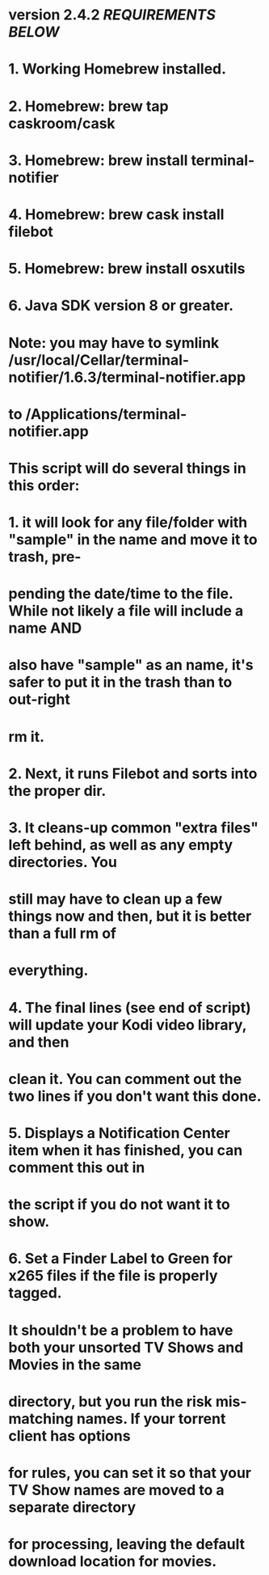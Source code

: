 # version 2.4.2 *REQUIREMENTS BELOW*
#
# 1. Working Homebrew installed.
# 2. Homebrew: brew tap caskroom/cask
# 3. Homebrew: brew install terminal-notifier
# 4. Homebrew: brew cask install filebot
# 5. Homebrew: brew install osxutils
# 6. Java SDK version 8 or greater.
#
# Note: you may have to symlink /usr/local/Cellar/terminal-notifier/1.6.3/terminal-notifier.app
# to /Applications/terminal-notifier.app
#
# This script will do several things in this order:
# 1. it will look for any file/folder with "sample" in the name and move it to trash, pre-
# pending the date/time to the file. While not likely a file will include a name AND
# also have "sample" as an name, it's safer to put it in the trash than to out-right
# rm it.
# 2. Next, it runs Filebot and sorts into the proper dir.
# 3. It cleans-up common "extra files" left behind, as well as any empty directories. You
# still may have to clean up a few things now and then, but it is better than a full rm of
# everything.
# 4. The final lines (see end of script) will update your Kodi video library, and then
# clean it. You can comment out the two lines if you don't want this done.
# 5. Displays a Notification Center item when it has finished, you can comment this out in
# the script if you do not want it to show.
# 6. Set a Finder Label to Green for x265 files if the file is properly tagged.
# 
# It shouldn't be a problem to have both your unsorted TV Shows and Movies in the same
# directory, but you run the risk mis-matching names. If your torrent client has options
# for rules, you can set it so that your TV Show names are moved to a separate directory
# for processing, leaving the default download location for movies.
